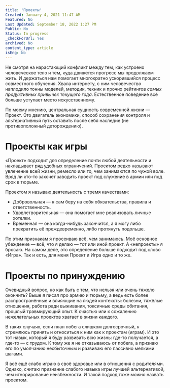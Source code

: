 ```yaml
---
title: 'Проекты'
Created: January 4, 2021 11:47 AM
Featured: No
Last Updated: September 18, 2022 1:27 PM
Public: No
Status: In progress
_checkForUrl: Yes
archived: No
content_type: article
isEng: No
---
```


Не смотря на нарастающий конфликт между тем, как устроено человеческое тело и тем, куда движется прогресс мы продолжаем жить. И держаться нам помогает многократно ускорившийся процесс совместного обучения. Хвала интернету, с ним человечество наплодило тонны моделей, методик, техник и прочих рейтингов *самых продуктивных привычек текущего года*. Естественное поведение всё больше уступает место искусственному. 

По моему мнению, центральная сущность современной жизни — Проект. Это двигатель экономики, способ сохранения контроля и альтернативный путь оставить после себя наследие (не противоположный деторождению).

# Проекты как игры

«Проект» подходит для определение почти любой деятельности и накладывает ряд удобных ограничений. Проектом редко называют увлечение всей жизни, ремесло или то, чем занимаются по чужой воле. Вряд ли кто-то захочет заводить проект под служение в армии или под срок в тюрьме.

Проектом я называю деятельность с тремя качествами:

- Добровольная — я сам беру на себя обязательства, правила и ответственность.
- Удовлетворительная — она помогает мне реализовать личные хотелки.
- Временная — она когда-нибудь закончится, а я могу либо прекратить её преждевременно, либо протянуть подольше.

По этим признакам я просеиваю всё, чем занимаюсь. Моё основное убеждение — всё, что я делаю — тот или иной проект. А «непроекты» я бросаю. На самом деле, это определение больше подходит под слово «Игра». Так и есть, для меня Проект и Игра одно и то же. 

# Проекты по принуждению

Очевидный вопрос, но как быть с тем, что нельзя или очень тяжело окончить? Выше я писал про армию и тюрьму, а ведь есть более распространённые и влияющие на людей контексты: болезни, тяжёлые отношения, работа ради выживания, токсичные среды обитания, прошлый травмирующий опыт. К счастью или к сожалению нежелательных проектов хватает в жизни каждого.

В таких случаях, если план побега слишком долгосрочный, я стремлюсь принять и относиться к ним как к проектам (играм). И это тот навык, который я буду развивать всю жизнь: где-то получается, а где-то — с трудом. К тому же я не отказываюсь от побега, а признаю его по умолчанию несбыточным и развиваю его пассивно мелкими шагами.

Я всё ещё слабо играю в своё здоровье или в отношения с родителями. Однако, считаю признание слабого навыка игры лучшей альтернативой, чем игнорирование неизбежности. И такой подход тоже можно назвать проектом.